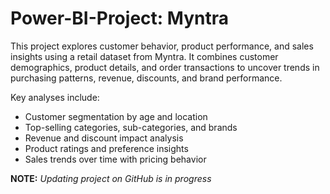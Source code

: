 # Power-BI-Project: Myntra
This project explores customer behavior, product performance, and sales insights using a retail dataset from Myntra. It combines customer demographics, product details, and order transactions to uncover trends in purchasing patterns, revenue, discounts, and brand performance.

Key analyses include:
* Customer segmentation by age and location
* Top-selling categories, sub-categories, and brands
* Revenue and discount impact analysis
* Product ratings and preference insights
* Sales trends over time with pricing behavior


**NOTE:** *Updating project on GitHub is in progress*
